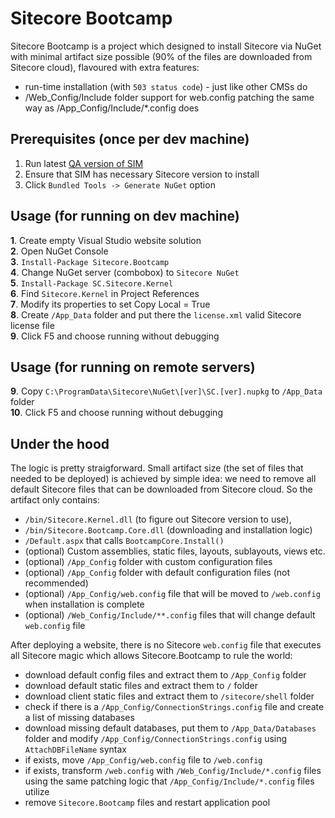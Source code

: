 # Sitecore Bootcamp

Sitecore Bootcamp is a project which designed to install Sitecore via NuGet with minimal artifact size possible 
(90% of the files are downloaded from Sitecore cloud), flavoured with extra features:
* run-time installation (with `503 status code`) - just like other CMSs do
* /Web_Config/Include folder support for web.config patching the same way as /App_Config/Include/*.config does

## Prerequisites (once per dev machine)

1. Run latest [QA version of SIM](http://dl.sitecore.net/updater/qa/sim)
2. Ensure that SIM has necessary Sitecore version to install
3. Click `Bundled Tools -> Generate NuGet` option

## Usage (for running on dev machine)

**1**. Create empty Visual Studio website solution  
**2**. Open NuGet Console  
**3**. `Install-Package Sitecore.Bootcamp`  
**4**. Change NuGet server (combobox) to `Sitecore NuGet`  
**5**. `Install-Package SC.Sitecore.Kernel`   
**6**. Find `Sitecore.Kernel` in Project References  
**7**. Modify its properties to set Copy Local = True  
**8**. Create `/App_Data` folder and put there the `license.xml` valid Sitecore license file  
**9**. Click F5 and choose running without debugging

## Usage (for running on remote servers)

**9**. Copy `C:\ProgramData\Sitecore\NuGet\[ver]\SC.[ver].nupkg` to `/App_Data` folder  
**10**. Click F5 and choose running without debugging

## Under the hood

The logic is pretty straigforward. Small artifact size (the set of files that needed to be deployed) is achieved
by simple idea: we need to remove all default Sitecore files that can be downloaded from Sitecore cloud. So the
artifact only contains: 
* `/bin/Sitecore.Kernel.dll` (to figure out Sitecore version to use), 
* `/bin/Sitecore.Bootcamp.Core.dll` (downloading and installation logic)
* `/Default.aspx` that calls `BootcampCore.Install()`
* (optional) Custom assemblies, static files, layouts, sublayouts, views etc.
* (optional) `/App_Config` folder with custom configuration files
* (optional) `/App_Config` folder with default configuration files (not recommended)
* (optional) `/App_Config/web.config` file that will be moved to `/web.config` when installation is complete
* (optional) `/Web_Config/Include/**.config` files that will change default `web.config` file

After deploying a website, there is no Sitecore `web.config` file that executes all Sitecore magic which allows Sitecore.Bootcamp to rule the world:
* download default config files and extract them to `/App_Config` folder
* download default static files and extract them to `/` folder
* download client static files and extract them to `/sitecore/shell` folder
* check if there is a `/App_Config/ConnectionStrings.config` file and create a list of missing databases
* download missing default databases, put them to `/App_Data/Databases` folder and modify `/App_Config/ConnectionStrings.config` using `AttachDBFileName` syntax
* if exists, move `/App_Config/web.config` file to `/web.config`
* if exists, transform `/web.config` with `/Web_Config/Include/*.config` files using the same patching logic that `/App_Config/Include/*.config` files utilize
* remove `Sitecore.Bootcamp` files and restart application pool
